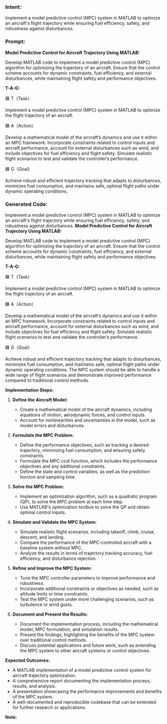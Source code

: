 ### Intent:
Implement a model predictive control (MPC) system in MATLAB to optimize an aircraft's flight trajectory while ensuring fuel efficiency, safety, and robustness against disturbances.

### Prompt:
**Model Predictive Control for Aircraft Trajectory Using MATLAB:**

Develop MATLAB code to implement a model predictive control (MPC) algorithm for optimizing the trajectory of an aircraft. Ensure that the control scheme accounts for dynamic constraints, fuel efficiency, and external disturbances, while maintaining flight safety and performance objectives.

**T-A-G:**

🟥 T（Task）

Implement a model predictive control (MPC) system in MATLAB to optimize the flight trajectory of an aircraft.

🟩 A（Action）

Develop a mathematical model of the aircraft’s dynamics and use it within an MPC framework. Incorporate constraints related to control inputs and aircraft performance, account for external disturbances such as wind, and include objectives for fuel efficiency and flight safety. Simulate realistic flight scenarios to test and validate the controller’s performance.

🟦 G（Goal）

Achieve robust and efficient trajectory tracking that adapts to disturbances, minimizes fuel consumption, and maintains safe, optimal flight paths under dynamic operating conditions.

### Generated Code:
Implement a model predictive control (MPC) system in MATLAB to optimize an aircraft's flight trajectory while ensuring fuel efficiency, safety, and robustness against disturbances.
**Model Predictive Control for Aircraft Trajectory Using MATLAB:**

Develop MATLAB code to implement a model predictive control (MPC) algorithm for optimizing the trajectory of an aircraft. Ensure that the control scheme accounts for dynamic constraints, fuel efficiency, and external disturbances, while maintaining flight safety and performance objectives.

**T-A-G:**

🟥 T（Task）

Implement a model predictive control (MPC) system in MATLAB to optimize the flight trajectory of an aircraft.

🟩 A（Action）

Develop a mathematical model of the aircraft’s dynamics and use it within an MPC framework. Incorporate constraints related to control inputs and aircraft performance, account for external disturbances such as wind, and include objectives for fuel efficiency and flight safety. Simulate realistic flight scenarios to test and validate the controller’s performance.

🟦 G（Goal）

Achieve robust and efficient trajectory tracking that adapts to disturbances, minimizes fuel consumption, and maintains safe, optimal flight paths under dynamic operating conditions. The MPC system should be able to handle a wide range of flight scenarios and demonstrate improved performance compared to traditional control methods.

**Implementation Steps:**

1. **Define the Aircraft Model:**
   - Create a mathematical model of the aircraft dynamics, including equations of motion, aerodynamic forces, and control inputs.
   - Account for nonlinearities and uncertainties in the model, such as model errors and disturbances.

2. **Formulate the MPC Problem:**
   - Define the performance objectives, such as tracking a desired trajectory, minimizing fuel consumption, and ensuring safety constraints.
   - Formulate the MPC cost function, which includes the performance objectives and any additional constraints.
   - Define the state and control variables, as well as the prediction horizon and sampling time.

3. **Solve the MPC Problem:**
   - Implement an optimization algorithm, such as a quadratic program (QP), to solve the MPC problem at each time step.
   - Use MATLAB's optimization toolbox to solve the QP and obtain optimal control inputs.

4. **Simulate and Validate the MPC System:**
   - Simulate realistic flight scenarios, including takeoff, climb, cruise, descent, and landing.
   - Compare the performance of the MPC-controlled aircraft with a baseline system without MPC.
   - Analyze the results in terms of trajectory tracking accuracy, fuel efficiency, and disturbance rejection.

5. **Refine and Improve the MPC System:**
   - Tune the MPC controller parameters to improve performance and robustness.
   - Incorporate additional constraints or objectives as needed, such as altitude limits or time constraints.
   - Test the MPC system under more challenging scenarios, such as turbulence or wind gusts.

6. **Document and Present the Results:**
   - Document the implementation process, including the mathematical model, MPC formulation, and simulation results.
   - Present the findings, highlighting the benefits of the MPC system over traditional control methods.
   - Discuss potential applications and future work, such as extending the MPC system to other aircraft systems or control objectives.

**Expected Outcomes:**

- A MATLAB implementation of a model predictive control system for aircraft trajectory optimization.
- A comprehensive report documenting the implementation process, results, and analysis.
- A presentation showcasing the performance improvements and benefits of the MPC system.
- A well-documented and reproducible codebase that can be extended for further research or applications.

**Note:**
